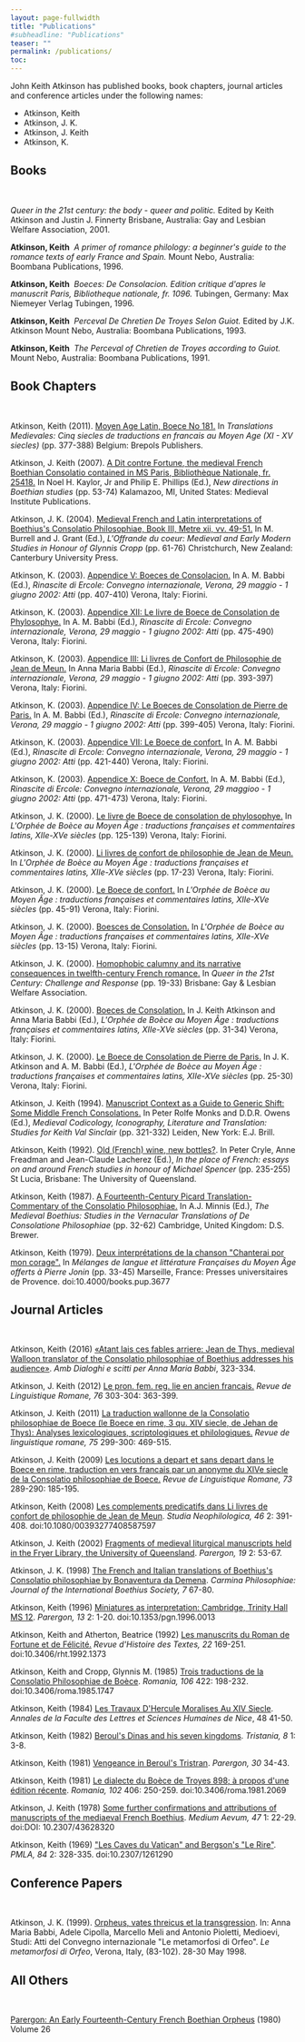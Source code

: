 ```yaml
---
layout: page-fullwidth
title: "Publications"
#subheadline: "Publications"
teaser: ""
permalink: /publications/
toc:
---
```


John Keith Atkinson has published books, book chapters, journal articles and conference articles under the following names:

* Atkinson, Keith 
* Atkinson, J. K.
* Atkinson, J. Keith 
* Atkinson, K.

## Books  
<br/>

_Queer in the 21st century: the body - queer and politic._
Edited by Keith Atkinson and Justin J. Finnerty Brisbane, Australia: Gay and Lesbian Welfare Association, 2001.	 	 			

**Atkinson, Keith**&nbsp;
_A primer of romance philology: a beginner's guide to the romance texts of early France and Spain._ 
Mount Nebo, Australia: Boombana Publications, 1996.	 	 			

**Atkinson, Keith**&nbsp;
_Boeces: De Consolacion. Edition critique d'apres le manuscrit Paris, Bibliotheque nationale, fr. 1096._ 
Tubingen, Germany: Max Niemeyer Verlag Tubingen, 1996.	 	 			

**Atkinson, Keith**&nbsp;
_Perceval De Chretien De Troyes Selon Guiot._ 
Edited by J.K. Atkinson Mount Nebo, Australia: Boombana Publications, 1993.	 	 			

**Atkinson, Keith**&nbsp; 
_The Perceval of Chretien de Troyes according to Guiot._ 
Mount Nebo, Australia: Boombana Publications, 1991.


## Book Chapters
<br/>

Atkinson, Keith (2011). 
[Moyen Age Latin, Boece No 181.]() 
In _Translations Medievales: Cinq siecles de traductions en francais au Moyen Age (XI - XV siecles)_ (pp. 377-388) 
Belgium: Brepols Publishers.	 	 			

Atkinson, J. Keith (2007). 
[A Dit contre Fortune, the medieval French Boethian Consolatio contained in MS Paris, Bibliothèque Nationale, fr. 25418.]() 
In Noel H. Kaylor, Jr and Philip E. Phillips (Ed.), _New directions in Boethian studies_ (pp. 53-74) 
Kalamazoo, MI, United States: Medieval Institute Publications.	 	 			

Atkinson, J. K. (2004). 
[Medieval French and Latin interpretations of Boethius's Consolatio Philosophiae, Book III, Metre xii, vv. 49-51.]() 
In M. Burrell and J. Grant (Ed.), _L'Offrande du coeur: Medieval and Early Modern Studies in Honour of Glynnis Cropp_ (pp. 61-76) 
Christchurch, New Zealand: Canterbury University Press.

Atkinson, K. (2003). 
[Appendice V: Boeces de Consolacion.]()
In A. M. Babbi (Ed.), _Rinascite di Ercole: Convegno internazionale, Verona, 29 maggio - 1 giugno 2002: Atti_ (pp. 407-410) 
Verona, Italy: Fiorini.	 	 			

Atkinson, K. (2003). 
[Appendice XII: Le livre de Boece de Consolation de Phylosophye.]() 
In A. M. Babbi (Ed.), _Rinascite di Ercole: Convegno internazionale, Verona, 29 maggio - 1 giugno 2002: Atti_ (pp. 475-490) 
Verona, Italy: Fiorini.	 	 			

Atkinson, K. (2003). 
[Appendice III: Li livres de Confort de Philosophie de Jean de Meun.]() 
In Anna Maria Babbi (Ed.), _Rinascite di Ercole: Convegno internazionale, Verona, 29 maggio - 1 giugno 2002: Atti_ (pp. 393-397)  
Verona, Italy: Fiorini.	 	 			

Atkinson, K. (2003). 
[Appendice IV: Le Boeces de Consolation de Pierre de Paris.]()
In A. M. Babbi (Ed.), _Rinascite di Ercole: Convegno internazionale, Verona, 29 maggio - 1 giugno 2002: Atti_ (pp. 399-405) 
Verona, Italy: Fiorini.	 	 			

Atkinson, K. (2003). 
[Appendice VII: Le Boece de confort.]()
In A. M. Babbi (Ed.), _Rinascite di Ercole: Convegno internazionale, Verona, 29 maggio - 1 giugno 2002: Atti_ (pp. 421-440) 
Verona, Italy: Fiorini.	 	 			

Atkinson, K. (2003). 
[Appendice X: Boece de Confort.]() 
In A. M. Babbi (Ed.), _Rinascite di Ercole: Convegno internazionale, Verona, 29 maggioo - 1 giugno 2002: Atti_ (pp. 471-473) 
Verona, Italy: Fiorini.	 	 			

Atkinson, J. K. (2000). 
[Le livre de Boece de consolation de phylosophye.]()
 In _L'Orphée de Boèce au Moyen Âge : traductions françaises et commentaires latins, XIIe-XVe siècles_ (pp. 125-139) 
 Verona, Italy: Fiorini.	 	 			

Atkinson, J. K. (2000). 
[Li livres de confort de philosophie de Jean de Meun.]()
 In _L'Orphée de Boèce au Moyen Âge : traductions françaises et commentaires latins, XIIe-XVe siècles_ (pp. 17-23) 
 Verona, Italy: Fiorini.	 	 			

Atkinson, J. K. (2000).
 [Le Boece de confort.]() 
 In _L'Orphée de Boèce au Moyen Âge : traductions françaises et commentaires latins, XIIe-XVe siècles_ (pp. 45-91) 
 Verona, Italy: Fiorini.	 	 			

Atkinson, J. K. (2000). 
[Boesces de Consolation.]() 
 In _L'Orphée de Boèce au Moyen Âge : traductions françaises et commentaires latins, XIIe-XVe siècles_ (pp. 13-15) 
 Verona, Italy: Fiorini.	 	 			

Atkinson, J. K. (2000). 
[Homophobic calumny and its narrative consequences in twelfth-century French romance.]() 
In _Queer in the 21st Century: Challenge and Response_ (pp. 19-33) 
Brisbane: Gay & Lesbian Welfare Association.	 	 			

Atkinson, J. K. (2000). 
[Boeces de Consolation.]() 
In J. Keith Atkinson and Anna Maria Babbi (Ed.), _L'Orphée de Boèce au Moyen Âge : traductions françaises et commentaires latins, XIIe-XVe siècles_ (pp. 31-34) 
Verona, Italy: Fiorini.	 	 			

Atkinson, J. K. (2000). 
[Le Boece de Consolation de Pierre de Paris.]()
 In J. K. Atkinson and A. M. Babbi (Ed.), _L'Orphée de Boèce au Moyen Âge : traductions françaises et commentaires latins, XIIe-XVe siècles_ (pp. 25-30) 
 Verona, Italy: Fiorini.	 	 			

Atkinson, J. Keith (1994). 
[Manuscript Context as a Guide to Generic Shift: Some Middle French Consolations.]()
 In Peter Rolfe Monks and D.D.R. Owens (Ed.), _Medieval Codicology, Iconography, Literature and Translation: Studies for Keith Val Sinclair_ (pp. 321-332) 
 Leiden, New York: E.J. Brill.	 	 			

Atkinson, Keith (1992). 
[Old (French) wine, new bottles?](). 
In Peter Cryle, Anne Freadman and Jean-Claude Lacherez (Ed.), _In the place of French: essays on and around French studies in honour of Michael Spencer_ (pp. 235-255) 
St Lucia, Brisbane: The University of Queensland.	 	 			

Atkinson, Keith (1987). 
[A Fourteenth-Century Picard Translation-Commentary of the Consolatio Philosophiae.]()
 In A.J. Minnis (Ed.), _The Medieval Boethius: Studies in the Vernacular Translations of De Consolatione Philosophiae_ (pp. 32-62) 
 Cambridge, United Kingdom: D.S. Brewer.	 	 			

Atkinson, Keith (1979). 
[Deux interprétations de la chanson "Chanterai por mon corage".]()
 In _Mélanges de langue et littérature Françaises du Moyen Âge offerts à Pierre Jonin_ (pp. 33-45) 
 Marseille, France: Presses universitaires de Provence. doi:10.4000/books.pup.3677

## Journal Articles
<br/>

Atkinson, Keith (2016) 
[«Atant lais ces fables arriere: Jean de Thys, medieval Walloon translator of the Consolatio philosophiae of Boethius addresses his audience»](). 
_Amb Dialoghi e scitti per Anna Maria Babbi_, 323-334.	 	 			

Atkinson, J. Keith (2012) 
[Le pron. fem. reg. lie en ancien francais.]() 
_Revue de Linguistique Romane, 76_ 303-304: 363-399.	

Atkinson, J. Keith (2011) 
[La traduction wallonne de la Consolatio philosophiae de Boece (le Boece en rime, 3 qu. XIV siecle, de Jehan de Thys): Analyses lexicologiques, scriptologiques et philologiques.]()
 _Revue de linguistique romane, 75_ 299-300: 469-515.	 		

Atkinson, J. Keith (2009) 
[Les locutions a depart et sans depart dans le Boece en rime, traduction en vers francais par un anonyme du XIVe siecle de la Consolatio philosophiae de Boece.]() 
_Revue de Linguistique Romane, 73_ 289-290: 185-195.	

Atkinson, Keith (2008) 
[Les complements predicatifs dans Li livres de confort de philosophie de Jean de Meun](). 
_Studia Neophilologica, 46_ 2: 391-408. doi:10.1080/00393277408587597

Atkinson, J. Keith (2002) 
[Fragments of medieval liturgical manuscripts held in the Fryer Library, the University of Queensland]().
 _Parergon, 19_ 2: 53-67.	 	 			

Atkinson, J. K. (1998) 
[The French and Italian translations of Boethius's Consolatio philosophiae by Bonaventura da Demena](). 
_Carmina Philosophiae: Journal of the International Boethius Society, 7_ 67-80.	 	 			

Atkinson, Keith (1996) 
[Miniatures as interpretation: Cambridge, Trinity Hall MS 12](). 
_Parergon, 13_ 2: 1-20. doi:10.1353/pgn.1996.0013

Atkinson, Keith and Atherton, Beatrice (1992) 
[Les manuscrits du Roman de Fortune et de Félicité.]() 
_Revue d'Histoire des Textes, 22_ 169-251. doi:10.3406/rht.1992.1373

Atkinson, Keith and Cropp, Glynnis M. (1985) 
[Trois traductions de la Consolatio Philosophiae de Boèce](). 
_Romania, 106_ 422: 198-232. doi:10.3406/roma.1985.1747	

Atkinson, Keith (1984) 
[Les Travaux D'Hercule Moralises Au XIV Siecle]().
_Annales de la Faculte des Lettres et Sciences Humaines de Nice_, 48 41-50.

Atkinson, Keith (1982) 
[Beroul's Dinas and his seven kingdoms](). 
_Tristania, 8_ 1: 3-8.

Atkinson, Keith (1981) 
[Vengeance in Beroul's Tristran]().
 _Parergon, 30_ 34-43.	 	 			

Atkinson, Keith (1981) 
[Le dialecte du Boèce de Troyes 898; à propos d'une édition récente](). 
_Romania, 102_ 406: 250-259. doi:10.3406/roma.1981.2069	

Atkinson, J. Keith (1978) 
[Some further confirmations and attributions of manuscripts of the mediaeval French Boethius](). 
_Medium Aevum, 47_ 1: 22-29. doi:DOI: 10.2307/43628320

Atkinson, Keith (1969) 
["Les Caves du Vatican" and Bergson's "Le Rire"](). 
_PMLA, 84_ 2: 328-335. doi:10.2307/1261290

## Conference Papers 
<br/>

Atkinson, J. K. (1999). 
[Orpheus, vates threicus et la transgression](). 
In: Anna Maria Babbi, Adele Cipolla, Marcello Meli and Antonio Pioletti, Medioevi, Studi: Atti del Convegno internazionale "Le metamorfosi di Orfeo". _Le metamorfosi di Orfeo_, 
Verona, Italy, (83-102). 28-30 May 1998.	 	 			

## All Others
<br/>

[Parergon: An Early Fourteenth-Century French Boethian Orpheus]() (1980) Volume 26	 	 			
